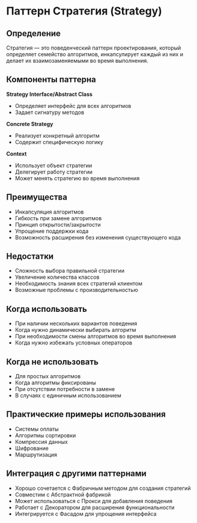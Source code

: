 # Паттерн Стратегия (Strategy)
## Определение
Стратегия — это поведенческий паттерн проектирования, который определяет семейство алгоритмов, инкапсулирует каждый из них и делает их взаимозаменяемыми во время выполнения.

## Компоненты паттерна
**Strategy Interface/Abstract Class**
- Определяет интерфейс для всех алгоритмов
- Задает сигнатуру методов

**Concrete Strategy**
- Реализует конкретный алгоритм
- Содержит специфическую логику

**Context**
- Использует объект стратегии
- Делегирует работу стратегии
- Может менять стратегию во время выполнения

## Преимущества
- Инкапсуляция алгоритмов
- Гибкость при замене алгоритмов
- Принцип открытости/закрытости
- Упрощение поддержки кода
- Возможность расширения без изменения существующего кода

## Недостатки
- Сложность выбора правильной стратегии
- Увеличение количества классов
- Необходимость знания всех стратегий клиентом
- Возможные проблемы с производительностью

## Когда использовать
- При наличии нескольких вариантов поведения
- Когда нужно динамически выбирать алгоритм
- При необходимости смены алгоритмов во время выполнения
- Когда нужно избежать условных операторов

## Когда не использовать
- Для простых алгоритмов
- Когда алгоритмы фиксированы
- При отсутствии потребности в замене
- В случаях с единичным использованием

## Практические примеры использования
- Системы оплаты
- Алгоритмы сортировки
- Компрессия данных
- Шифрование
- Маршрутизация

## Интеграция с другими паттернами
- Хорошо сочетается с Фабричным методом для создания стратегий
- Совместим с Абстрактной фабрикой
- Может использоваться с Прокси для добавления поведения
- Работает с Декоратором для расширения функциональности
- Интегрируется с Фасадом для упрощения интерфейса